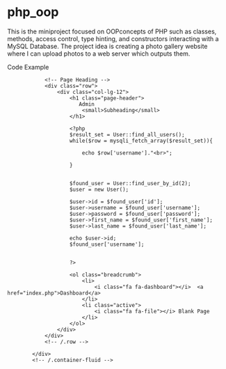 # php_oop
This is the miniproject focused on OOPconcepts of PHP such as classes, methods, access control, type hinting, and constructors interacting with a MySQL Database. The project idea is creating a photo gallery website where I can upload photos to a web server which outputs them. 

Code Example
 <div class="container-fluid">

                <!-- Page Heading -->
                <div class="row">
                    <div class="col-lg-12">
                        <h1 class="page-header">
                           Admin
                            <small>Subheading</small>
                        </h1>
						
						<?php
						$result_set = User::find_all_users();
						while($row = mysqli_fetch_array($result_set)){
							
							echo $row['username']."<br>";
							
						}
						
						
						$found_user = User::find_user_by_id(2);
						$user = new User();
						
						$user->id = $found_user['id'];
						$user->username = $found_user['username'];
						$user->password = $found_user['password'];
						$user->first_name = $found_user['first_name'];
						$user->last_name = $found_user['last_name'];
						
						echo $user->id;
					    $found_user['username'];
						
						
						?>
						
                        <ol class="breadcrumb">
                            <li>
                                <i class="fa fa-dashboard"></i>  <a href="index.php">Dashboard</a>
                            </li>
                            <li class="active">
                                <i class="fa fa-file"></i> Blank Page
                            </li>
                        </ol>
                    </div>
                </div>
                <!-- /.row -->

            </div>
            <!-- /.container-fluid -->

